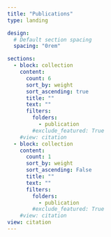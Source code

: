 ```yaml
---
title: "Publications"
type: landing

design:
  # Default section spacing
  spacing: "0rem"

sections:
  - block: collection
    content:
      count: 6
      sort_by: weight
      sort_ascending: true
      title: ""
      text: ""
      filters:
        folders:
          - publication
        #exclude_featured: True
    #view: citation
  - block: collection
    content:
      count: 1
      sort_by: weight
      sort_ascending: False
      title: ""
      text: ""
      filters:
        folders:
          - publication
        #exclude_featured: True
    #view: citation
view: citation
---
```

